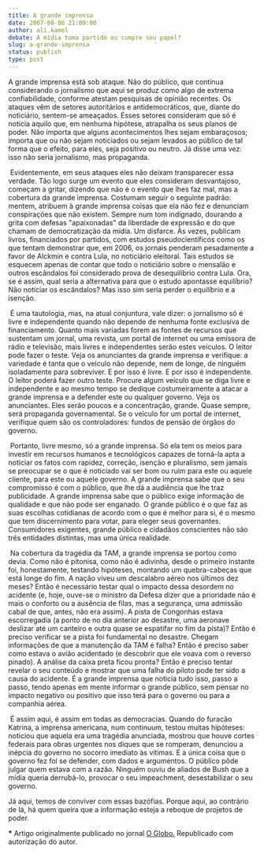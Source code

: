 ```yaml
---
title: A grande imprensa
date: 2007-08-06 21:00:00
author: ali.kamel
debate: A mídia toma partido ou cumpre seu papel?
slug: a-grande-imprensa
status: publish 
type: post
---
```


A grande imprensa está sob ataque. Não do público, que continua considerando o jornalismo que aqui se produz como algo de extrema confiabilidade, conforme atestam pesquisas de opinião recentes. Os ataques vêm de setores autoritários e antidemocráticos, que, diante do noticiário, sentem-se ameaçados. Esses setores consideram que só é notícia aquilo que, em nenhuma hipótese, atrapalha os seus planos de poder. Não importa que alguns acontecimentos lhes sejam embaraçosos; importa que ou não sejam noticiados ou sejam levados ao público de tal forma que o efeito, para eles, seja positivo ou neutro. Já disse uma vez: isso não seria jornalismo, mas propaganda.


 Evidentemente, em seus ataques eles não deixam transparecer essa verdade. Tão logo surge um evento que eles consideram desvantajoso, começam a gritar, dizendo que não é o evento que lhes faz mal, mas a cobertura da grande imprensa. Costumam seguir o seguinte padrão: mentem, atribuem à grande imprensa coisas que ela não fez e denunciam conspirações que não existem. Sempre num tom indignado, dourando a grita com defesas "apaixonadas" da liberdade de expressão e do que chamam de democratização da mídia. Um disfarce. Às vezes, publicam livros, financiados por partidos, com estudos pseudocientíficos como os que tentam demonstrar que, em 2006, os jornais penderam pesadamente a favor de Alckmin e contra Lula, no noticiário eleitoral. Tais estudos se esquecem apenas de contar que todo o noticiário sobre o mensalão e outros escândalos foi considerado prova de desequilíbrio contra Lula. Ora, se é assim, qual seria a alternativa para que o estudo apontasse equilíbrio? Não noticiar os escândalos? Mas isso sim seria perder o equilíbrio e a isenção.


 É uma tautologia, mas, na atual conjuntura, vale dizer: o jornalismo só é livre e independente quando não depende de nenhuma fonte exclusiva de financiamento. Quanto mais variadas forem as fontes de recursos que sustentam um jornal, uma revista, um portal de internet ou uma emissora de rádio e televisão, mais livres e independentes serão estes veículos. O leitor pode fazer o teste. Veja os anunciantes da grande imprensa e verifique: a variedade é tanta que o veículo não depende, nem de longe, de ninguém isoladamente para sobreviver. E por isso é livre. E por isso é independente. O leitor poderá fazer outro teste. Procure algum veículo que se diga livre e independente e ao mesmo tempo se dedique costumeiramente a atacar a grande imprensa e a defender este ou qualquer governo. Veja os anunciantes. Eles serão poucos e a concentração, grande. Quase sempre, será propaganda governamental. Se o veículo for um portal de internet, verifique quem são os controladores: fundos de pensão de órgãos do governo. 


 Portanto, livre mesmo, só a grande imprensa. Só ela tem os meios para investir em recursos humanos e tecnológicos capazes de torná-la apta a noticiar os fatos com rapidez, correção, isenção e pluralismo, sem jamais se preocupar se o que é noticiado vai ser bom ou ruim para este ou aquele cliente, para este ou aquele governo. A grande imprensa sabe que o seu compromisso é com o público, que lhe dá a audiência que lhe traz publicidade. A grande imprensa sabe que o público exige informação de qualidade e que não pode ser enganado. O grande público é o que faz as suas escolhas cotidianas de acordo com o que é melhor para si, é o mesmo que tem discernimento para votar, para eleger seus governantes. Consumidores exigentes, grande público e cidadãos conscientes não são três entidades distintas, mas uma única realidade.


 Na cobertura da tragédia da TAM, a grande imprensa se portou como devia. Como não é pitonisa, como não é adivinha, desde o primeiro instante foi, honestamente, testando hipóteses, montando um quebra-cabeças que está longe do fim. A nação viveu um descalabro aéreo nos últimos dez meses? Então é necessário testar qual o impacto dessa desordem no acidente (e, hoje, ouve-se o ministro da Defesa dizer que a prioridade não é mais o conforto ou a ausência de filas, mas a segurança, uma admissão cabal de que, antes, não era assim). A pista de Congonhas estava escorregadia (a ponto de no dia anterior ao desastre, uma aeronave deslizar até um canteiro e outra quase se espatifar no fim da pista)? Então é preciso verificar se a pista foi fundamental no desastre. Chegam informações de que a manutenção da TAM é falha? Então é preciso saber como estava o avião acidentado (e descobrir que ele voava com o reverso pinado). A análise da caixa preta ficou pronta? Então é preciso tentar revelar o seu conteúdo e mostrar que uma falha do piloto pode ter sido a causa do acidente. É a grande imprensa que noticia tudo isso, passo a passo, tendo apenas em mente informar o grande público, sem pensar no impacto negativo ou positivo que isso terá para o governo ou para a companhia aérea.


 É assim aqui, é assim em todas as democracias. Quando do furacão Katrina, a imprensa americana, num continuum, testou muitas hipóteses: noticiou que aquela era uma tragédia anunciada, mostrou que houve cortes federais para obras urgentes nos diques que se romperam, denunciou a inépcia do governo no socorro imediato às vítimas. E a única coisa que o governo fez foi se defender, com dados e argumentos. O público pôde julgar quem estava com a razão. Ninguém ouviu de aliados de Bush que a mídia queria derrubá-lo, provocar o seu impeachment, desestabilizar o seu governo.


Já aqui, temos de conviver com essas bazófias. Porque aqui, ao contrário de lá, há quem queira que a informação esteja a reboque de projetos de poder.


**\*** Artigo originalmente publicado no jornal [O Globo.](http://www.oglobo.com.br) Republicado com autorização do autor.


